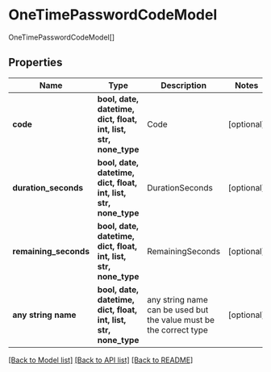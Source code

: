 # OneTimePasswordCodeModel

OneTimePasswordCodeModel[]

## Properties
Name | Type | Description | Notes
------------ | ------------- | ------------- | -------------
**code** | **bool, date, datetime, dict, float, int, list, str, none_type** | Code | [optional] 
**duration_seconds** | **bool, date, datetime, dict, float, int, list, str, none_type** | DurationSeconds | [optional] 
**remaining_seconds** | **bool, date, datetime, dict, float, int, list, str, none_type** | RemainingSeconds | [optional] 
**any string name** | **bool, date, datetime, dict, float, int, list, str, none_type** | any string name can be used but the value must be the correct type | [optional]

[[Back to Model list]](../README.md#documentation-for-models) [[Back to API list]](../README.md#documentation-for-api-endpoints) [[Back to README]](../README.md)


